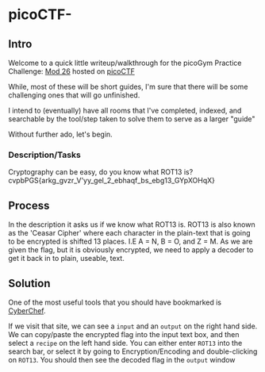 # picoCTF-

## Intro

Welcome to a quick little writeup/walkthrough for the picoGym Practice Challenge: [Mod 26](https://play.picoctf.org/practice/challenge/144?page=1&solved=0) hosted on [picoCTF](https://picoctf.org)

While, most of these will be short guides, I'm sure that there will be some challenging ones that will go unfinished. 

I intend to (eventually) have all rooms that I've completed, indexed, and searchable by the tool/step taken to solve them to serve as a larger "guide"

Without further ado, let's begin. 

### Description/Tasks

Cryptography can be easy, do you know what ROT13 is? cvpbPGS{arkg_gvzr_V'yy_gel_2_ebhaqf_bs_ebg13_GYpXOHqX}

## Process

In the description it asks us if we know what ROT13 is. ROT13 is also known as the 'Ceasar Cipher' where each character in the plain-text that is going to be encrypted is shifted 13 places. I.E A = N, B = O, and Z = M. As we are given the flag, but it is obviously encrypted, we need to apply a decoder to get it back in to plain, useable, text. 

## Solution

One of the most useful tools that you should have bookmarked is [CyberChef](https://gchq.github.io/CyberChef).

If we visit that site, we can see a `input` and an `output` on the right hand side. We can copy/paste the encrypted flag into the input text box, and then select a `recipe` on the left hand side. You can either enter `ROT13` into the search bar, or select it by going to Encryption/Encoding and double-clicking on `ROT13`. You should then see the decoded flag in the `output` window
